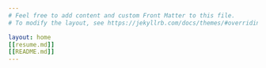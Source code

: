 ```yaml
---
# Feel free to add content and custom Front Matter to this file.
# To modify the layout, see https://jekyllrb.com/docs/themes/#overriding-theme-defaults

layout: home
[[resume.md]]
[[README.md]]
---
```

